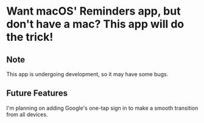 # Want macOS' Reminders app, but don't have a mac? This app will do the trick!

## Note
This app is undergoing development, so it may have some bugs.

## Future Features
I'm planning on adding Google's one-tap sign in to make a smooth transition from all devices.
